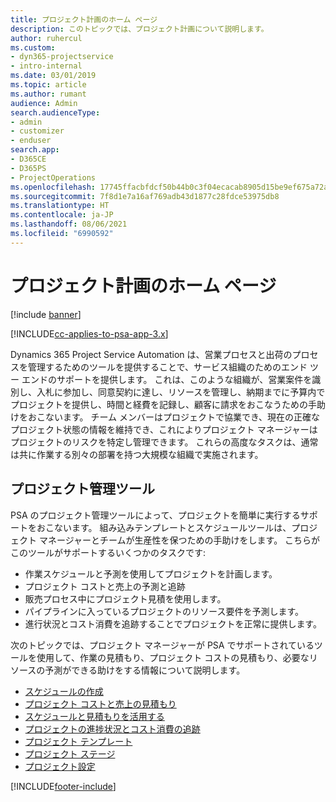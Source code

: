 ```yaml
---
title: プロジェクト計画のホーム ページ
description: このトピックでは、プロジェクト計画について説明します。
author: ruhercul
ms.custom:
- dyn365-projectservice
- intro-internal
ms.date: 03/01/2019
ms.topic: article
ms.author: rumant
audience: Admin
search.audienceType:
- admin
- customizer
- enduser
search.app:
- D365CE
- D365PS
- ProjectOperations
ms.openlocfilehash: 17745ffacbfdcf50b44b0c3f04ecacab8905d15be9ef675a72ae47a858cb9abe
ms.sourcegitcommit: 7f8d1e7a16af769adb43d1877c28fdce53975db8
ms.translationtype: HT
ms.contentlocale: ja-JP
ms.lasthandoff: 08/06/2021
ms.locfileid: "6990592"
---
```

# <a name="project-planning-home-page"></a>プロジェクト計画のホーム ページ

[!include [banner](../includes/psa-now-project-operations.md)]

[!INCLUDE[cc-applies-to-psa-app-3.x](../includes/cc-applies-to-psa-app-3x.md)]

Dynamics 365 Project Service Automation は、営業プロセスと出荷のプロセスを管理するためのツールを提供することで、サービス組織のためのエンド ツー エンドのサポートを提供します。 これは、このような組織が、営業案件を識別し、入札に参加し、同意契約に達し、リソースを管理し、納期までに予算内でプロジェクトを提供し、時間と経費を記録し、顧客に請求をおこなうための手助けをおこないます。 チーム メンバーはプロジェクトで協業でき、現在の正確なプロジェクト状態の情報を維持でき、これによりプロジェクト マネージャーはプロジェクトのリスクを特定し管理できます。 これらの高度なタスクは、通常は共に作業する別々の部署を持つ大規模な組織で実施されます。

## <a name="project-management-tools"></a>プロジェクト管理ツール

PSA のプロジェクト管理ツールによって、プロジェクトを簡単に実行するサポートをおこないます。 組み込みテンプレートとスケジュールツールは、プロジェクト マネージャーとチームが生産性を保つための手助けをします。 こちらがこのツールがサポートするいくつかのタスクです:

- 作業スケジュールと予測を使用してプロジェクトを計画します。
- プロジェクト コストと売上の予測と追跡
- 販売プロセス中にプロジェクト見積を使用します。
- パイプラインに入っているプロジェクトのリソース要件を予測します。
- 進行状況とコスト消費を追跡することでプロジェクトを正常に提供します。

次のトピックでは、プロジェクト マネージャーが PSA でサポートされているツールを使用して、作業の見積もり、プロジェクト コストの見積もり、必要なリソースの予測ができる助けをする情報について説明します。

- [スケジュールの作成](project-creating.md)
- [プロジェクト コストと売上の見積もり](project-estimating.md)
- [スケジュールと見積もりを活用する](project-leveraging.md)
- [プロジェクトの進捗状況とコスト消費の追跡](project-tracking.md)
- [プロジェクト テンプレート](project-templates.md)
- [プロジェクト ステージ](project-stages.md)
- [プロジェクト設定](project-settings.md)


[!INCLUDE[footer-include](../includes/footer-banner.md)]